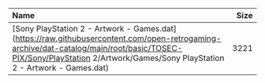 |Name|Size|
|:---|---:|
|[Sony PlayStation 2 - Artwork - Games.dat](https://raw.githubusercontent.com/open-retrogaming-archive/dat-catalog/main/root/basic/TOSEC-PIX/Sony/PlayStation 2/Artwork/Games/Sony PlayStation 2 - Artwork - Games.dat)|3221|
